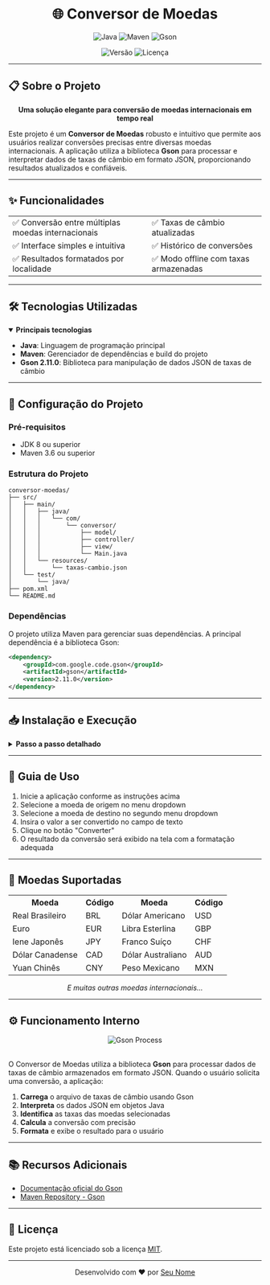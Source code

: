 <h1 align="center">🌐 Conversor de Moedas</h1>

<p align="center">
  <img src="https://img.shields.io/badge/Java-ED8B00?style=for-the-badge&logo=java&logoColor=white" alt="Java"/>
  <img src="https://img.shields.io/badge/Maven-C71A36?style=for-the-badge&logo=apache-maven&logoColor=white" alt="Maven"/>
  <img src="https://img.shields.io/badge/Gson-00979D?style=for-the-badge&logo=google&logoColor=white" alt="Gson"/>
</p>

<p align="center">
  <img src="https://img.shields.io/badge/Versão-1.0-blue" alt="Versão"/>
  <img src="https://img.shields.io/badge/Licença-MIT-green" alt="Licença"/>
</p>

<hr>

## 📋 Sobre o Projeto

<p align="center">
  <b>Uma solução elegante para conversão de moedas internacionais em tempo real</b>
</p>

Este projeto é um **Conversor de Moedas** robusto e intuitivo que permite aos usuários realizar conversões precisas entre diversas moedas internacionais. A aplicação utiliza a biblioteca **Gson** para processar e interpretar dados de taxas de câmbio em formato JSON, proporcionando resultados atualizados e confiáveis.

<hr>

## ✨ Funcionalidades

<table>
  <tr>
    <td>✅ Conversão entre múltiplas moedas internacionais</td>
    <td>✅ Taxas de câmbio atualizadas</td>
  </tr>
  <tr>
    <td>✅ Interface simples e intuitiva</td>
    <td>✅ Histórico de conversões</td>
  </tr>
  <tr>
    <td>✅ Resultados formatados por localidade</td>
    <td>✅ Modo offline com taxas armazenadas</td>
  </tr>
</table>

<hr>

## 🛠️ Tecnologias Utilizadas

<details open>
<summary><b>Principais tecnologias</b></summary>

- **Java**: Linguagem de programação principal
- **Maven**: Gerenciador de dependências e build do projeto
- **Gson 2.11.0**: Biblioteca para manipulação de dados JSON de taxas de câmbio
</details>

<hr>

## 🚀 Configuração do Projeto

### Pré-requisitos

- JDK 8 ou superior
- Maven 3.6 ou superior

### Estrutura do Projeto

```
conversor-moedas/
├── src/
│   ├── main/
│   │   ├── java/
│   │   │   └── com/
│   │   │       └── conversor/
│   │   │           ├── model/
│   │   │           ├── controller/
│   │   │           ├── view/
│   │   │           └── Main.java
│   │   └── resources/
│   │       └── taxas-cambio.json
│   └── test/
│       └── java/
├── pom.xml
└── README.md
```

### Dependências

O projeto utiliza Maven para gerenciar suas dependências. A principal dependência é a biblioteca Gson:

```xml
<dependency>
    <groupId>com.google.code.gson</groupId>
    <artifactId>gson</artifactId>
    <version>2.11.0</version>
</dependency>
```

<hr>

## 📥 Instalação e Execução

<details>
<summary><b>Passo a passo detalhado</b></summary>

### Clonando o Repositório

```bash
git clone https://github.com/seu-usuario/conversor-moedas.git
cd conversor-moedas
```

### Compilando o Projeto

```bash
mvn clean install
```

### Executando a Aplicação

```bash
mvn exec:java -Dexec.mainClass="com.conversor.Main"
```
</details>

<hr>

## 📘 Guia de Uso

<ol>
  <li>Inicie a aplicação conforme as instruções acima</li>
  <li>Selecione a moeda de origem no menu dropdown</li>
  <li>Selecione a moeda de destino no segundo menu dropdown</li>
  <li>Insira o valor a ser convertido no campo de texto</li>
  <li>Clique no botão "Converter"</li>
  <li>O resultado da conversão será exibido na tela com a formatação adequada</li>
</ol>

<hr>

## 💱 Moedas Suportadas

<table>
  <tr>
    <th>Moeda</th>
    <th>Código</th>
    <th>Moeda</th>
    <th>Código</th>
  </tr>
  <tr>
    <td>Real Brasileiro</td>
    <td>BRL</td>
    <td>Dólar Americano</td>
    <td>USD</td>
  </tr>
  <tr>
    <td>Euro</td>
    <td>EUR</td>
    <td>Libra Esterlina</td>
    <td>GBP</td>
  </tr>
  <tr>
    <td>Iene Japonês</td>
    <td>JPY</td>
    <td>Franco Suíço</td>
    <td>CHF</td>
  </tr>
  <tr>
    <td>Dólar Canadense</td>
    <td>CAD</td>
    <td>Dólar Australiano</td>
    <td>AUD</td>
  </tr>
  <tr>
    <td>Yuan Chinês</td>
    <td>CNY</td>
    <td>Peso Mexicano</td>
    <td>MXN</td>
  </tr>
</table>

<p align="center"><i>E muitas outras moedas internacionais...</i></p>

<hr>

## ⚙️ Funcionamento Interno

<div align="center">
  <img src="https://img.shields.io/badge/Gson-Processamento_JSON-00979D" alt="Gson Process"/>
</div>

<br>

O Conversor de Moedas utiliza a biblioteca **Gson** para processar dados de taxas de câmbio armazenados em formato JSON. Quando o usuário solicita uma conversão, a aplicação:

1. **Carrega** o arquivo de taxas de câmbio usando Gson
2. **Interpreta** os dados JSON em objetos Java
3. **Identifica** as taxas das moedas selecionadas
4. **Calcula** a conversão com precisão
5. **Formata** e exibe o resultado para o usuário

<hr>

## 📚 Recursos Adicionais

- [Documentação oficial do Gson](https://github.com/google/gson/blob/master/UserGuide.md)
- [Maven Repository - Gson](https://mvnrepository.com/artifact/com.google.code.gson/gson)

<hr>

## 📝 Licença

Este projeto está licenciado sob a licença [MIT](LICENSE).

<hr>

<p align="center">
  Desenvolvido com ❤️ por <a href="https://github.com/seu-usuario">Seu Nome</a>
</p>
